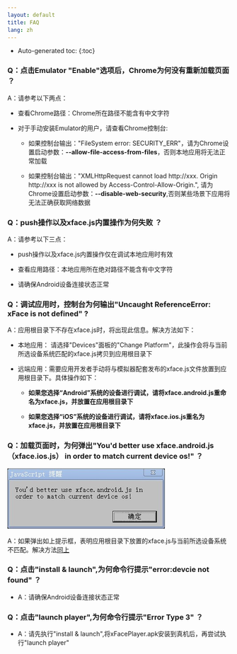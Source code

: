 ```yaml
---
layout: default
title: FAQ
lang: zh
---
```


* Auto-generated toc:
{:toc}

### Q：点击Emulator "Enable"选项后，Chrome为何没有重新加载页面 ？

A：请参考以下两点：

   * 查看Chrome路径：Chrome所在路径不能含有中文字符

   * 对于手动安装Emulator的用户，请查看Chrome控制台:

      * 如果控制台输出："FileSystem error: SECURITY_ERR"，请为Chrome设置启动参数：__--allow-file-access-from-files__，否则本地应用将无法正常加载

      * 如果控制台输出："XMLHttpRequest cannot load http://xxx. Origin http://xxx is not allowed by Access-Control-Allow-Origin.", 请为Chrome设置启动参数：__--disable-web-security__,否则某些场景下应用将无法正确获取网络数据

### Q：push操作以及xface.js内置操作为何失败 ？

A：请参考以下三点：

   * push操作以及xface.js内置操作仅在调试本地应用时有效

   * 查看应用路径：本地应用所在绝对路径不能含有中文字符
   
   * 请确保Android设备连接状态正常
   
### Q：调试应用时，控制台为何输出"Uncaught ReferenceError: xFace is not defined" ?

A：应用根目录下不存在xface.js时，将出现此信息。解决方法如下：

   * 本地应用： 请选择"Devices"面板的"Change Platform"，此操作会将与当前所选设备系统匹配的xface.js拷贝到应用根目录下
      
   * 远端应用：需要应用开发者手动将与模拟器配套发布的xface.js文件放置到应用根目录下。具体操作如下：

      * __如果您选择“Android”系统的设备进行调试，请将xface.android.js重命名为xface.js，并放置在应用根目录下__

      * __如果您选择“iOS”系统的设备进行调试，请将xface.ios.js重名为xface.js，并放置在应用根目录下__
      
### Q：加载页面时，为何弹出"You'd better use xface.android.js（xface.ios.js） in order to match current device os!" ？

   ![](img/emulatorJsFileMismatch.png)
  
A：如果弹出如上提示框，表明应用根目录下放置的xface.js与当前所选设备系统不匹配。解决方法[同上](#quncaught-referenceerror-xface-is-not-defined)
      
### Q：点击"install & launch",为何命令行提示"error:devcie not found" ？

   * A：请确保Android设备连接状态正常
      
### Q：点击"launch player",为何命令行提示"Error Type 3" ？

   * A：请先执行"install & launch",将xFacePlayer.apk安装到真机后，再尝试执行"launch player"





